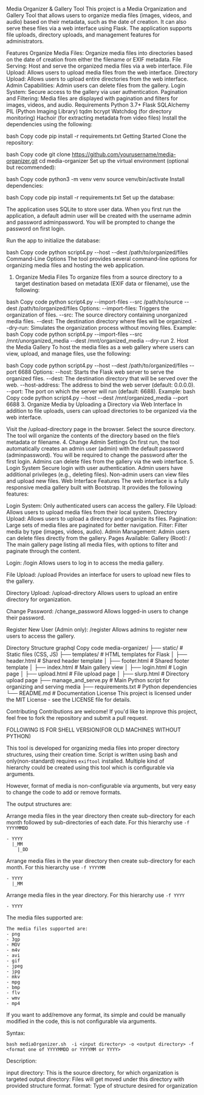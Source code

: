 Media Organizer & Gallery Tool
This project is a Media Organization and Gallery Tool that allows users to organize media files (images, videos, and audio) based on their metadata, such as the date of creation. It can also serve these files via a web interface using Flask. The application supports file uploads, directory uploads, and management features for administrators.

Features
Organize Media Files: Organize media files into directories based on the date of creation from either the filename or EXIF metadata.
File Serving: Host and serve the organized media files via a web interface.
File Upload: Allows users to upload media files from the web interface.
Directory Upload: Allows users to upload entire directories from the web interface.
Admin Capabilities: Admin users can delete files from the gallery.
Login System: Secure access to the gallery via user authentication.
Pagination and Filtering: Media files are displayed with pagination and filters for images, videos, and audio.
Requirements
Python 3.7+
Flask
SQLAlchemy
PIL (Python Imaging Library)
tqdm
bcrypt
Watchdog (for directory monitoring)
Hachoir (for extracting metadata from video files)
Install the dependencies using the following:

bash
Copy code
pip install -r requirements.txt
Getting Started
Clone the repository:

bash
Copy code
git clone https://github.com/yourusername/media-organizer.git
cd media-organizer
Set up the virtual environment (optional but recommended):

bash
Copy code
python3 -m venv venv
source venv/bin/activate
Install dependencies:

bash
Copy code
pip install -r requirements.txt
Set up the database:

The application uses SQLite to store user data. When you first run the application, a default admin user will be created with the username admin and password adminpassword. You will be prompted to change the password on first login.

Run the app to initialize the database:

bash
Copy code
python script4.py --host --dest /path/to/organized/files
Command-Line Options
The tool provides several command-line options for organizing media files and hosting the web application.

1. Organize Media Files
To organize files from a source directory to a target destination based on metadata (EXIF data or filename), use the following:

bash
Copy code
python script4.py --import-files --src /path/to/source --dest /path/to/organized/files
Options:
--import-files: Triggers the organization of files.
--src: The source directory containing unorganized media files.
--dest: The destination directory where files will be organized.
--dry-run: Simulates the organization process without moving files.
Example:
bash
Copy code
python script4.py --import-files --src /mnt/unorganized_media --dest /mnt/organized_media --dry-run
2. Host the Media Gallery
To host the media files as a web gallery where users can view, upload, and manage files, use the following:

bash
Copy code
python script4.py --host --dest /path/to/organized/files --port 6688
Options:
--host: Starts the Flask web server to serve the organized files.
--dest: The destination directory that will be served over the web.
--host-address: The address to bind the web server (default: 0.0.0.0).
--port: The port on which the server will run (default: 6688).
Example:
bash
Copy code
python script4.py --host --dest /mnt/organized_media --port 6688
3. Organize Media by Uploading a Directory via Web Interface
In addition to file uploads, users can upload directories to be organized via the web interface.

Visit the /upload-directory page in the browser.
Select the source directory.
The tool will organize the contents of the directory based on the file’s metadata or filename.
4. Change Admin Settings
On first run, the tool automatically creates an admin user (admin) with the default password (adminpassword). You will be required to change the password after the first login.
Admins can delete files from the gallery via the web interface.
5. Login System
Secure login with user authentication.
Admin users have additional privileges (e.g., deleting files).
Non-admin users can view files and upload new files.
Web Interface Features
The web interface is a fully responsive media gallery built with Bootstrap. It provides the following features:

Login System: Only authenticated users can access the gallery.
File Upload: Allows users to upload media files from their local system.
Directory Upload: Allows users to upload a directory and organize its files.
Pagination: Large sets of media files are paginated for better navigation.
Filter: Filter media by type (images, videos, audio).
Admin Management: Admin users can delete files directly from the gallery.
Pages Available:
Gallery (Root): /
The main gallery page listing all media files, with options to filter and paginate through the content.

Login: /login
Allows users to log in to access the media gallery.

File Upload: /upload
Provides an interface for users to upload new files to the gallery.

Directory Upload: /upload-directory
Allows users to upload an entire directory for organization.

Change Password: /change_password
Allows logged-in users to change their password.

Register New User (Admin only): /register
Allows admins to register new users to access the gallery.

Directory Structure
graphql
Copy code
media-organizer/
├── static/                  # Static files (CSS, JS)
├── templates/               # HTML templates for Flask
│   ├── header.html          # Shared header template
│   ├── footer.html          # Shared footer template
│   ├── index.html           # Main gallery view
│   ├── login.html           # Login page
│   ├── upload.html          # File upload page
│   ├── slurp.html           # Directory upload page
├── manage_and_serve.py      # Main Python script for organizing and serving media
├── requirements.txt         # Python dependencies
└── README.md                # Documentation
License
This project is licensed under the MIT License - see the LICENSE file for details.

Contributing
Contributions are welcome! If you'd like to improve this project, feel free to fork the repository and submit a pull request.

FOLLOWING IS FOR SHELL VERSION(FOR OLD MACHINES WITHOUT PYTHON)


This tool is developed for organizing media files into proper directory
structures, using their creation time. Script is written using bash and
only(non-standard) requires ```exiftool```  installed. Multiple kind of  
hierarchy could be created using this tool which is configurable via 
arguments. 

However, format of media is non-configurable via arguments, but very
easy to change the code to add or remove formats. 





The output structures are:

Arrange media files in the year directory then create sub-directory for each month followed by sub-directories of each date. For this hierarchy use ```-f YYYYMMDD``` 

```
- YYYY
  |_MM
    |_DD
```
Arrange media files in the year directory then create sub-directory for each month. For this hierarchy use ```-f YYYYMM``` 
```
- YYYY
  |_MM
```

Arrange media files in the year directory. For this hierarchy use ```-f YYYY``` 
```
- YYYY
```
The media files supported are: 
```
The media files supported are:
- png
- 3gp
- MOV
- m4v
- avi
- gif
- jpeg
- jpg
- mkv
- mpg
- bmp
- flv
- wmv
- mp4
```
If you want to add/remove any format, its simple and could be manually modified
in the code, this is not configurable via arguments. 


Syntax:
```
bash mediaOrganizer.sh  -i <input directory> -o <output directory> -f <format one of YYYYMMDD or YYYYMM or YYYY>
```
Description:

input directory: This is the source directory, for which organization is targeted
output directory: Files will get moved under this directory with provided structure format.
format: Type of structure desired for organization
